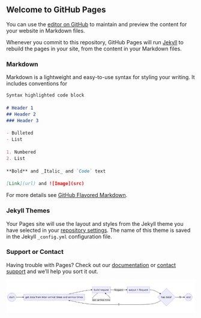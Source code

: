   
  
##  Welcome to GitHub Pages
  
  
You can use the [editor on GitHub](https://github.com/RuiWang14/ruiwang14.github.io/edit/master/README.md ) to maintain and preview the content for your website in Markdown files.
  
Whenever you commit to this repository, GitHub Pages will run [Jekyll](https://jekyllrb.com/ ) to rebuild the pages in your site, from the content in your Markdown files.
  
###  Markdown
  
  
Markdown is a lightweight and easy-to-use syntax for styling your writing. It includes conventions for
  
```markdown
Syntax highlighted code block
  
# Header 1
## Header 2
### Header 3
  
- Bulleted
- List
  
1. Numbered
2. List
  
**Bold** and _Italic_ and `Code` text
  
[Link](url) and ![Image](src)
```
  
For more details see [GitHub Flavored Markdown](https://guides.github.com/features/mastering-markdown/ ).
  
###  Jekyll Themes
  
  
Your Pages site will use the layout and styles from the Jekyll theme you have selected in your [repository settings](https://github.com/RuiWang14/ruiwang14.github.io/settings ). The name of this theme is saved in the Jekyll `_config.yml` configuration file.
  
###  Support or Contact
  
  
Having trouble with Pages? Check out our [documentation](https://help.github.com/categories/github-pages-basics/ ) or [contact support](https://github.com/contact ) and we’ll help you sort it out.
  

![](assets/f4242aba8b520e8de8dcb2694361b6230.png?0.2967027851452724)  
  
